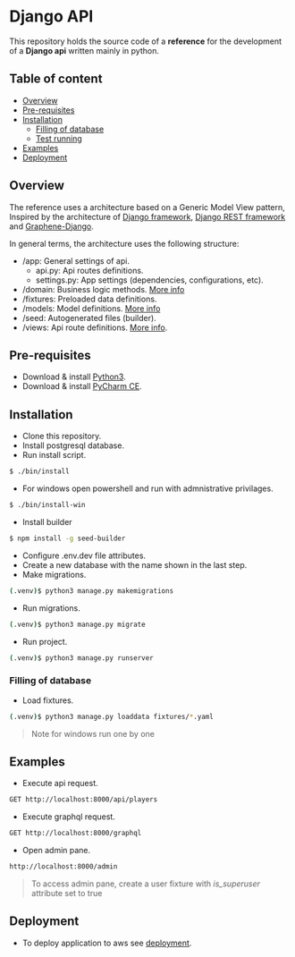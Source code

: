 # Django API

This repository holds the source code of a **reference** for the development of a **Django api** written mainly in python.

## Table of content

-  [Overview](#overview)
-  [Pre-requisites](#pre-requisites)
-  [Installation](#installation)
    -  [Filling of database](#filling-of-database)
    -  [Test running](#test-running)
-  [Examples](#examples)
-  [Deployment](#deployment)
    
## Overview

The reference uses a architecture based on a Generic Model View pattern, Inspired by the architecture of [Django framework](https://www.djangoproject.com), [Django REST framework](https://www.django-rest-framework.org) and [Graphene-Django](https://docs.graphene-python.org/projects/django/en/latest/).

In general terms, the architecture uses the following structure:

-  /app: General settings of api.
   -  api.py: Api routes definitions.
   -  settings.py: App settings (dependencies, configurations, etc).
-  /domain: Business logic methods. [More info](./domain/__guides.md)
-  /fixtures: Preloaded data definitions.
-  /models: Model definitions. [More info](./models/__guides.md)
-  /seed: Autogenerated files (builder).
-  /views: Api route definitions. [More info](./views/__guides.md).

## Pre-requisites

-  Download & install [Python3](https://www.python.org/downloads/).
-  Download & install [PyCharm CE](https://www.jetbrains.com/pycharm/download/).

## Installation

-  Clone this repository.
-  Install postgresql database.
-  Run install script.
```bash
$ ./bin/install
```
-  For windows open powershell and run with admnistrative privilages.
```bash
$ ./bin/install-win
```

- Install builder
```bash
$ npm install -g seed-builder
```

-  Configure .env.dev file attributes.
-  Create a new database with the name shown in the last step.
-  Make migrations.
```bash
(.venv)$ python3 manage.py makemigrations
```

-  Run migrations.
```bash
(.venv)$ python3 manage.py migrate
```

-  Run project.
```bash
(.venv)$ python3 manage.py runserver
```

### Filling of database 

-  Load fixtures.
```bash
(.venv)$ python3 manage.py loaddata fixtures/*.yaml
```
> Note for windows run one by one

## Examples

-  Execute api request.
```bash
GET http://localhost:8000/api/players
```

-  Execute graphql request.
```bash
GET http://localhost:8000/graphql
```

-  Open admin pane.
```bash
http://localhost:8000/admin
```
> To access admin pane, create a user fixture with *is_superuser* attribute set to true 


## Deployment

-  To deploy application to aws see [deployment](./bin/deployment.md).
